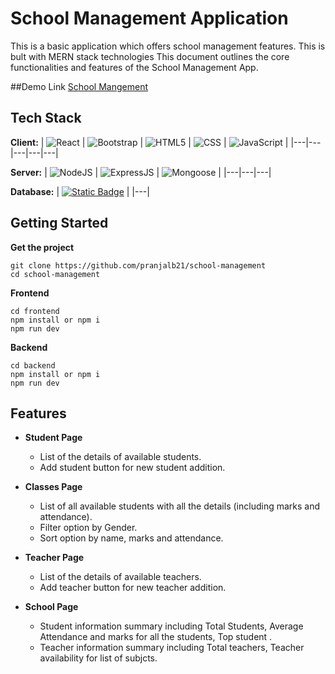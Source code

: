 
# School Management Application

This is a basic application which offers school management features. This is bult with MERN stack technologies This document outlines the core functionalities and features of the School Management App.

##Demo Link
[School Mangement](https://dainty-queijadas-0c55ce.netlify.app)

## Tech Stack

**Client:**
| ![React](https://img.shields.io/badge/React-212121?logo=react&labelColor=black) | ![Bootstrap](https://img.shields.io/badge/Bootstrap-212121?logo=bootstrap&labelColor=white) | ![HTML5](https://img.shields.io/badge/HTML-212121?logo=html5&labelColor=white) | ![CSS](https://img.shields.io/badge/CSS-212121?logo=css3&labelColor=grey) | ![JavaScript](https://img.shields.io/badge/JavaScript-212121?logo=javascript&labelColor=grey) |
|---|---|---|---|---|

**Server:**
| ![NodeJS](https://img.shields.io/badge/NodeJS-212121?logo=nodedotjs&labelColor=grey) | ![ExpressJS](https://img.shields.io/badge/ExpressJS-212121?logo=express&labelColor=grey) | ![Mongoose](https://img.shields.io/badge/Mongoose-212121?logo=mongoose&labelColor=black)  |
|---|---|---|


**Database:**
| [![Static Badge](https://img.shields.io/badge/MongoDB-212121?logo=mongodb&labelColor=grey)](#) |
|---|

## Getting Started

**Get the project**
```
git clone https://github.com/pranjalb21/school-management
cd school-management
```

**Frontend**
```
cd frontend
npm install or npm i
npm run dev
```

**Backend**
```
cd backend
npm install or npm i
npm run dev
```


## Features

- **Student Page**
    - List of the details of available students.
    - Add student button for new student addition.

- **Classes Page**
    - List of all available students with all the details (including marks and attendance).
    - Filter option by Gender.
    - Sort option by name, marks and attendance.
      
- **Teacher Page**
    - List of the details of available teachers.
    - Add teacher button for new teacher addition.

- **School Page**
    - Student information summary including Total Students, Average Attendance and marks for all the students, Top student .
    - Teacher information summary including Total teachers, Teacher availability for list of subjcts.
